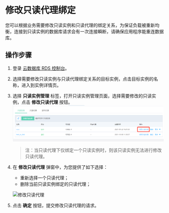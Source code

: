 # 修改只读代理绑定
您可以根据业务需要修改只读实例和只读代理的绑定关系，为保证负载被重新均衡，连接到只读实例的数据库请求会有一次连接瞬断，请确保应用程序能重连数据库。

## 操作步骤
1. 登录 [云数据库 RDS 控制台](https://rds-console.jdcloud.com/database)。
2. 选择需要修改只读实例与只读代理绑定关系的目标实例，点击目标实例的名称，进入到实例详情页。
3. 选择 **只读实例管理** 标签，打开只读实例管理页面，选择需要修改的只读实例，点击 **修改只读代理** 按钮。
   ![修改只读代理入口](../../../../../image/RDS/ReadonlyInstance-List.png)
   > 注：当只读代理下仅绑定一个只读实例时，则该只读实例无法进行修改只读代理。

4. 在 **修改只读代理** 弹窗中，为您提供了如下选择：
    * 重新选择一个只读代理；
    * 删除当前只读实例绑定的只读代理；
    
    ![修改只读代理](../../../../../image/RDS/ReadonlyInstance-Reset.png)

5. 点击 **确定** 按钮，提交修改只读代理的请求。